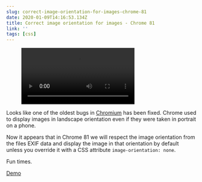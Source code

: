 ```yaml
---
slug: correct-image-orientation-for-images-chrome-81
date: 2020-01-09T14:16:53.134Z
title: Correct image orientation for images - Chrome 81
link: ''
tags: [css]
---
```


<figure><video src="/videos/2020-01-09-correct-image-orientation-for-images-chrome-81-0.mp4" alt="Screencast 2020-01-09 14:11:12.mp4" controls></video></figure>

Looks like one of the oldest bugs in [Chromium](https://bugs.chromium.org/p/chromium/issues/detail?id=158753) has been fixed. Chrome used to display images in landscape orientation even if they were taken in portrait on a phone.

Now it appears that in Chrome 81 we will respect the image orientation from the files EXIF data and display the image in that orientation by default unless you override it with a CSS attribute `image-orientation: none`.

Fun times.

[Demo](https://sumptuous-passionfruit.glitch.me/)

